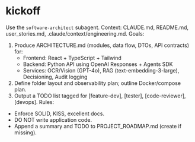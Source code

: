 # kickoff
Use the `software-architect` subagent.
Context: CLAUDE.md, README.md, user_stories.md, .claude/context/engineering.md.
Goals:
1) Produce ARCHITECTURE.md (modules, data flow, DTOs, API contracts) for:
    - Frontend: React + TypeScript + Tailwind
    - Backend: Python API using OpenAI Responses + Agents SDK
    - Services: OCR/Vision (GPT-4o), RAG (text-embedding-3-large), Decisioning, Audit logging
2) Define folder layout and observability plan; outline Docker/compose plan.
3) Output a TODO list tagged for [feature-dev], [tester], [code-reviewer], [devops].
   Rules:
- Enforce SOLID, KISS, excellent docs.
- DO NOT write application code.
- Append a summary and TODO to PROJECT_ROADMAP.md (create if missing).
